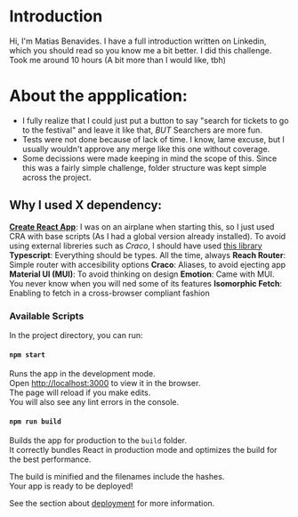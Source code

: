 # Introduction
Hi, I'm Matias Benavides. I have a full introduction written on Linkedin, which you should read so you know me a bit better.
I did this challenge. Took me around 10 hours (A bit more than I would like, tbh)
# About the appplication:
- I fully realize that I could just put a button to say "search for tickets to go to the festival" and leave it like that, *BUT* Searchers are more fun.
- Tests were not done because of lack of time. I know, lame excuse, but I usually wouldn't approve any merge like this one without coverage.
- Some decissions were made keeping in mind the scope of this. Since this was a fairly simple challenge, folder structure was kept simple across the project. 
## Why I used X dependency:
**[Create React App](https://github.com/facebook/create-react-app)**: I was on an airplane when starting this, so I just used CRA with base scripts (As I had a global version already installed). To avoid using external libreries such as *Craco*, I should have used [this library](https://www.npmjs.com/package/custom-react-scripts)
**Typescript**: Everything should be types. All the time, always
**Reach Router**: Simple router with accesibility options
**Craco**: Aliases, to avoid ejecting app
**Material UI (MUI)**: To avoid thinking on design
**Emotion**: Came with MUI. You never know when you will ned some of its features
**Isomorphic Fetch**: Enabling to fetch in a cross-browser compliant fashion

### Available Scripts
In the project directory, you can run:
#### `npm start`
Runs the app in the development mode.\
Open [http://localhost:3000](http://localhost:3000) to view it in the browser.\
The page will reload if you make edits.\
You will also see any lint errors in the console.
#### `npm run build`
Builds the app for production to the `build` folder.\
It correctly bundles React in production mode and optimizes the build for the best performance.

The build is minified and the filenames include the hashes.\
Your app is ready to be deployed!

See the section about [deployment](https://facebook.github.io/create-react-app/docs/deployment) for more information.